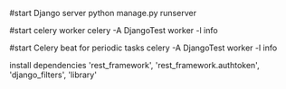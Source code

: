 #start Django server
python manage.py runserver

#start celery worker
celery -A DjangoTest worker -l info

#start Celery beat for periodic tasks
celery -A DjangoTest worker -l info


install dependencies
'rest_framework',
'rest_framework.authtoken',
'django_filters',
'library'
